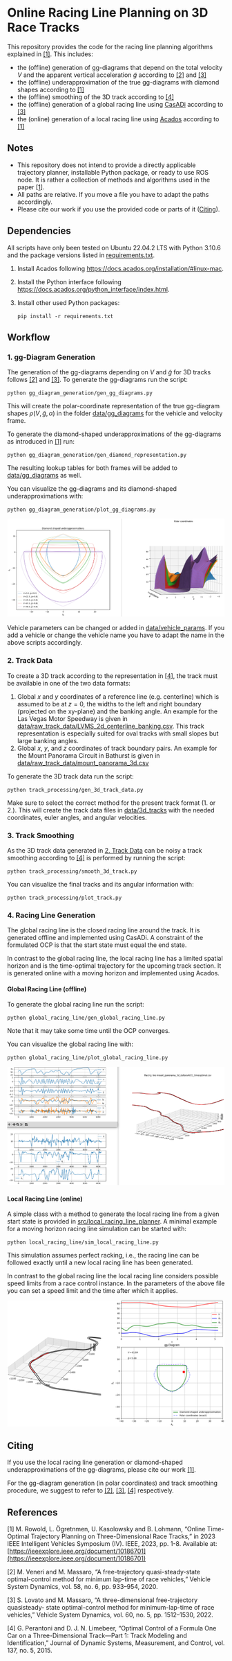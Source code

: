 # Online Racing Line Planning on 3D Race Tracks
This repository provides the code for the racing line planning algorithms explained in [[1]](#1).
This includes: 

- the (offline) generation of gg-diagrams that depend on the total velocity $V$ and the apparent vertical acceleration $\tilde{g}$ according to [[2]](#2) and [[3]](#3)
- the (offline) underapproximation of the true gg-diagrams with diamond shapes according to [[1]](#1)
- the (offline) smoothing of the 3D track according to [[4]](#4)
- the (offline) generation of a global racing line using [CasADi](https://web.casadi.org/) according to [[3]](#3)
- the (online) generation of a local racing line using [Acados](https://docs.acados.org/) according to [[1]](#1)

## Notes

- This repository does not intend to provide a directly applicable trajectory planner, installable Python package, or ready to use ROS node. It is rather a collection of methods and algorithms used in the paper [[1]](#1).
- All paths are relative. If you move a file you have to adapt the paths accordingly.
- Please cite our work if you use the provided code or parts of it ([Citing](#citing)). 

## Dependencies
All scripts have only been tested on Ubuntu 22.04.2 LTS with Python 3.10.6 and the package versions listed in [requirements.txt](requirements.txt).

1. Install Acados following https://docs.acados.org/installation/#linux-mac.

2. Install the Python interface following https://docs.acados.org/python_interface/index.html.

3. Install other used Python packages:
    ```
    pip install -r requirements.txt
    ```

## Workflow

### 1. gg-Diagram Generation
The generation of the gg-diagrams depending on $V$ and $\tilde{g}$ for 3D tracks follows [[2]](#2) and [[3]](#3). To generate the gg-diagrams run the script:
 ```
 python gg_diagram_generation/gen_gg_diagrams.py
 ```
This will create the polar-coordinate representation of the true gg-diagram shapes $\rho(V, \tilde{g}, \alpha)$ in the folder [data/gg_diagrams](data/gg_diagrams) for the vehicle and velocity frame.

To generate the diamond-shaped underapproximations of the gg-diagrams as introduced in [[1]](#1) run:
```
python gg_diagram_generation/gen_diamond_representation.py
```
The resulting lookup tables for both frames will be added to [data/gg_diagrams](data/gg_diagrams) as well.

You can visualize the gg-diagrams and its diamond-shaped underapproximations with:
```
python gg_diagram_generation/plot_gg_diagrams.py
```
![gg_diagram](./doc/pic/gg_diagrams.png)

Vehicle parameters can be changed or added in [data/vehicle_params](data/vehicle_params). If you add a vehicle or change the vehicle name you have to adapt the name in the above scripts accordingly.

### 2. Track Data
To create a 3D track according to the representation in [[4]](#4), the track must be available in one of the two data formats:

1. Global $x$ and $y$ coordinates of a reference line (e.g. centerline) which is assumed to be at $z=0$, the widths to the left and right boundary (projected on the xy-plane) and the banking angle. An example for the Las Vegas Motor Speedway is given in [data/raw_track_data/LVMS_2d_centerline_banking.csv](data/raw_track_data/LVMS_2d_centerline_banking.csv). This track representation is especially suited for oval tracks with small slopes but large banking angles.
2. Global $x$, $y$, and $z$ coordinates of track boundary pairs. An example for the Mount Panorama Circuit in Bathurst is given in [data/raw_track_data/mount_panorama_3d.csv](data/raw_track_data/mount_panorama_bounds_3d.csv)

To generate the 3D track data run the script:
```
python track_processing/gen_3d_track_data.py
```
Make sure to select the correct method for the present track format (1. or 2.). This will create the track data files in [data/3d_tracks](data/3d_tracks) with the needed coordinates, euler angles, and angular velocities.

### 3. Track Smoothing
As the 3D track data generated in [2. Track Data](track-data) can be noisy a track smoothing according to [[4]](#4) is performed by running the script:
```
python track_processing/smooth_3d_track.py
```
You can visualize the final tracks and its angular information with:
```
python track_processing/plot_track.py
```

### 4. Racing Line Generation
The global racing line is the closed racing line around the track. It is generated offline and implemented using CasADi. A constraint of the formulated OCP is that the start state must equal the end state.

In contrast to the global racing line, the local racing line has a limited spatial horizon and is the time-optimal trajectory for the upcoming track section. It is generated online with a moving horizon and implemented using Acados.
#### Global Racing Line (offline)
To generate the global racing line run the script: 
```
python global_racing_line/gen_global_racing_line.py
```
Note that it may take some time until the OCP converges.

You can visualize the global racing line with:
```
python global_racing_line/plot_global_racing_line.py
```
![racing_line](./doc/pic/racing_line.png)

#### Local Racing Line (online)
A simple class with a method to generate the local racing line from a given start state is provided in [src/local_racing_line_planner](src/local_racing_line_planner.py). A minimal example for a moving horizon racing line simulation can be started with:
```
python local_racing_line/sim_local_racing_line.py
```
This simulation assumes perfect racking, i.e., the racing line can be followed exactly until a new local racing line has been generated.

In contrast to the global racing line the local racing line considers possible speed limits from a race control instance. In the parameters of the above file you can set a speed limit and the time after which it applies.

![sim_racing_line](./doc/pic/sim_racing_line.png)

## Citing
If you use the local racing line generation or diamond-shaped underapproximations of the gg-diagrams, please cite our work [[1]](#1).

For the gg-diagram generation (in polar coordinates) and track smoothing procedure, we suggest to refer to [[2]](#2), [[3]](#3), [[4]](#4) respectively. 

## References
<a id="1">[1]</a> 
M. Rowold, L. Ögretnmen, U. Kasolowsky and B. Lohmann, “Online Time-Optimal Trajectory Planning on
Three-Dimensional Race Tracks,” in 2023 IEEE Intelligent Vehicles Symposium (IV). IEEE, 2023, pp. 1-8.
Available at: [https://ieeexplore.ieee.org/document/10186701](https://ieeexplore.ieee.org/document/10186701)

<a id="2">[2]</a> 
M. Veneri and M. Massaro, “A free-trajectory quasi-steady-state
optimal-control method for minimum lap-time of race vehicles,” Vehicle
System Dynamics, vol. 58, no. 6, pp. 933–954, 2020.

<a id="3">[3]</a> 
S. Lovato and M. Massaro, “A three-dimensional free-trajectory quasisteady-
state optimal-control method for minimum-lap-time of race vehicles,”
Vehicle System Dynamics, vol. 60, no. 5, pp. 1512–1530, 2022.

<a id="4">[4]</a> 
G. Perantoni and D. J. N. Limebeer, “Optimal Control of a Formula
One Car on a Three-Dimensional Track—Part 1: Track Modeling and
Identification,” Journal of Dynamic Systems, Measurement, and Control,
vol. 137, no. 5, 2015.